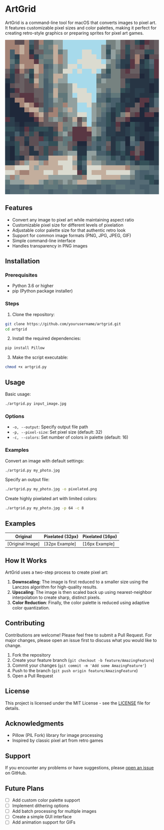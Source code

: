 # ArtGrid

ArtGrid is a command-line tool for macOS that converts images to pixel art. It features customizable pixel sizes and color palettes, making it perfect for creating retro-style graphics or preparing sprites for pixel art games.

![ArtGrid Banner](screen.png)

## Features

- Convert any image to pixel art while maintaining aspect ratio
- Customizable pixel size for different levels of pixelation
- Adjustable color palette size for that authentic retro look
- Support for common image formats (PNG, JPG, JPEG, GIF)
- Simple command-line interface
- Handles transparency in PNG images

## Installation

### Prerequisites

- Python 3.6 or higher
- pip (Python package installer)

### Steps

1. Clone the repository:
```bash
git clone https://github.com/yourusername/artgrid.git
cd artgrid
```

2. Install the required dependencies:
```bash
pip install Pillow
```

3. Make the script executable:
```bash
chmod +x artgrid.py
```

## Usage

Basic usage:
```bash
./artgrid.py input_image.jpg
```

### Options

- `-o, --output`: Specify output file path
- `-p, --pixel-size`: Set pixel size (default: 32)
- `-c, --colors`: Set number of colors in palette (default: 16)

### Examples

Convert an image with default settings:
```bash
./artgrid.py my_photo.jpg
```

Specify an output file:
```bash
./artgrid.py my_photo.jpg -o pixelated.png
```

Create highly pixelated art with limited colors:
```bash
./artgrid.py my_photo.jpg -p 64 -c 8
```

## Examples

| Original | Pixelated (32px) | Pixelated (16px) |
|----------|------------------|------------------|
| [Original Image] | [32px Example] | [16px Example] |

## How It Works

ArtGrid uses a two-step process to create pixel art:

1. **Downscaling**: The image is first reduced to a smaller size using the Lanczos algorithm for high-quality results.
2. **Upscaling**: The image is then scaled back up using nearest-neighbor interpolation to create sharp, distinct pixels.
3. **Color Reduction**: Finally, the color palette is reduced using adaptive color quantization.

## Contributing

Contributions are welcome! Please feel free to submit a Pull Request. For major changes, please open an issue first to discuss what you would like to change.

1. Fork the repository
2. Create your feature branch (`git checkout -b feature/AmazingFeature`)
3. Commit your changes (`git commit -m 'Add some AmazingFeature'`)
4. Push to the branch (`git push origin feature/AmazingFeature`)
5. Open a Pull Request

## License

This project is licensed under the MIT License - see the [LICENSE](LICENSE) file for details.

## Acknowledgments

- Pillow (PIL Fork) library for image processing
- Inspired by classic pixel art from retro games

## Support

If you encounter any problems or have suggestions, please [open an issue](https://github.com/makalin/artgrid/issues) on GitHub.

## Future Plans

- [ ] Add custom color palette support
- [ ] Implement dithering options
- [ ] Add batch processing for multiple images
- [ ] Create a simple GUI interface
- [ ] Add animation support for GIFs
